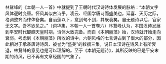 林鵞峰的《本朝一人一首》中就提到了王朝时代汉诗诗体发展的脉络：“本朝文字风体逐时变替。怀风其似古诗乎。凌云、经国学唐诗而盛美也。延喜、天历之际，格调整齐而律体备矣。自丽藻以下，意到句不到，其既衰矣。自无题诗以后，官家无文字。吾不欲见之。”（词华集，本朝一人一首卷六）林鵞峰认为，本国汉诗发展到平安时代醍醐天皇时期，诗体大致完备。而自《本朝丽藻》始，汉诗就开始走向衰弱。考虑到《本朝丽藻》所收的诗中，六朝风格的七言诗占到了很大的部分，因此相对于承袭唐诗诗风、被誉为“盛美”的敕撰三集，说日本汉诗在诗风上有所衰退，林鵞峰的意见也是可以理解的。至于《本朝无题诗》，其所反映的已是平安末期的诗风，已不再有文章经国的气象了。